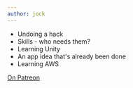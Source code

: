 ```yaml
---
author: jock
---
```

* Undoing a hack
* Skills - who needs them?
* Learning Unity
* An app idea that's already been done
* Learning AWS

[On Patreon](https://www.patreon.com/posts/46563956)
